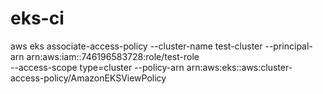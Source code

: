 # eks-ci


aws eks associate-access-policy --cluster-name test-cluster --principal-arn arn:aws:iam::746196583728:role/test-role \
    --access-scope type=cluster --policy-arn arn:aws:eks::aws:cluster-access-policy/AmazonEKSViewPolicy
